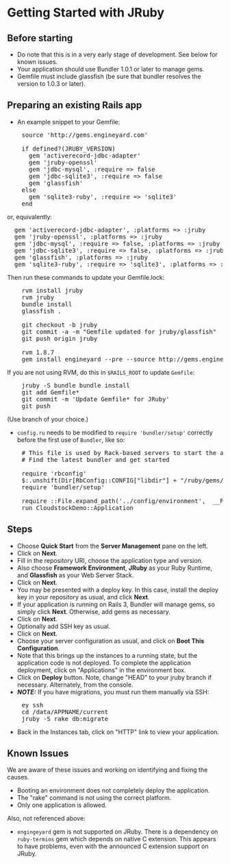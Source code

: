 # Getting Started with JRuby

## Before starting

  * Do note that this is in a very early stage of development. See below for known issues.
  * Your application should use Bundler 1.0.1 or later to manage gems.
  * Gemfile must include glassfish (be sure that bundler resolves the version to 1.0.3 or later).

## Preparing an existing Rails app

- An example snippet to your Gemfile:

<pre>
    source 'http://gems.engineyard.com'
    
    if defined?(JRUBY_VERSION)
      gem 'activerecord-jdbc-adapter'
      gem 'jruby-openssl'
      gem 'jdbc-mysql', :require => false
      gem 'jdbc-sqlite3', :require => false
      gem 'glassfish'
    else
      gem 'sqlite3-ruby', :require => 'sqlite3'
    end
</pre>

or, equivalently:

<pre>
  gem 'activerecord-jdbc-adapter', :platforms => :jruby
  gem 'jruby-openssl', :platforms => :jruby
  gem 'jdbc-mysql', :require => false, :platforms => :jruby
  gem 'jdbc-sqlite3', :require => false, :platforms => :jruby
  gem 'glassfish', :platforms => :jruby
  gem 'sqlite3-ruby', :require => 'sqlite3', :platforms => :ruby
</pre>

Then run these commands to update your Gemfile.lock:

<pre>
    rvm install jruby
    rvm jruby
    bundle install
    glassfish .
    
    git checkout -b jruby
    git commit -a -m "Gemfile updated for jruby/glassfish"
    git push origin jruby
    
    rvm 1.8.7
    gem install engineyard --pre --source http://gems.engineyard.com
</pre>

If you are not using RVM, do this in `$RAILS_ROOT` to update `Gemfile`:

<pre>
    jruby -S bundle bundle install
    git add Gemfile*
    git commit -m 'Update Gemfile* for JRuby'
    git push
</pre>

(Use branch of your choice.)

- `config.ru` needs to be modified to `require 'bundler/setup'` correctly before the first use of `Bundler`, like so:

<pre>
    # This file is used by Rack-based servers to start the application.
    # Find the latest bundler and get started                          
    
    require 'rbconfig'
    $:.unshift(Dir[RbConfig::CONFIG["libdir"] + "/ruby/gems/1.8/gems/bundler-*/lib"].sort.last)
    require 'bundler/setup'
    
    require ::File.expand_path('../config/environment',  __FILE__)
    run CloudstockDemo::Application
</pre>

## Steps


  - Choose **Quick Start** from the **Server Management** pane on the left.
  - Click on **Next**.
  - Fill in the repository URI, choose the application type and version.
  - Also choose **Framework Environment**, **JRuby** as your Ruby Runtime, and **Glassfish** as your Web Server Stack.
  - Click on **Next**.
  - You may be presented with a deploy key. In this case, install the deploy key in your repository as usual, and click **Next**.
  - If your application is running on Rails 3, Bundler will manage gems, so simply click **Next**. Otherwise, add gems as necessary.
  - Click on **Next**.
  - Optionally add SSH key as usual.
  - Click on **Next**.
  - Choose your server configuration as usual, and click on **Boot This Configuration**.
  - Note that this brings up the instances to a running state, but the application code is not deployed. To complete the application deployment, click on "Applications" in the environment box.
  - Click on **Deploy** button. Note, change "HEAD" to your jruby branch if necessary. Alternately, from the console.
  - ***NOTE:*** If you have migrations, you must run them manually via SSH:
  
<pre>
    ey ssh
    cd /data/APPNAME/current
    jruby -S rake db:migrate
</pre>
      
  - Back in the Instances tab, click on "HTTP" link to view your application.

## Known Issues

We are aware of these issues and working on identifying and fixing the causes.

  - Booting an environment does not completely deploy the application.
  - The "rake" command is not using the correct platform.
  - Only one application is allowed.

Also, not referenced above:

  - `engingeyard` gem is not supported on JRuby. There is a dependency on `ruby-termios` gem which depends on native C extension. This appears to have problems, even with the announced C extension support on JRuby.